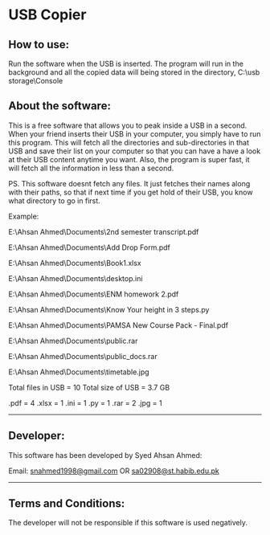 # USB Copier

## How to use:

Run the software when the USB is inserted. The program will run in the background and all the copied data will being stored in the directory, C:\usb storage\Console

## About the software:

This is a free software that allows you to peak inside a USB in a second. When your 
	friend inserts their USB in your computer, you simply have to run this
	program. This will fetch all the directories and sub-directories in that USB
	and save their list on your computer so that you can have a have a look at 
	their USB content anytime you want. Also, the program is super fast, it will fetch 
	all the information in less than a second.

PS. This software doesnt fetch any files. It just fetches their names along with their
	paths, so that if next time if you get hold of their USB, you know what directory
	to go in first.
 

Example:

E:\Ahsan Ahmed\Documents\2nd semester transcript.pdf

E:\Ahsan Ahmed\Documents\Add Drop Form.pdf

E:\Ahsan Ahmed\Documents\Book1.xlsx

E:\Ahsan Ahmed\Documents\desktop.ini

E:\Ahsan Ahmed\Documents\ENM homework 2.pdf

E:\Ahsan Ahmed\Documents\Know Your height in 3 steps.py

E:\Ahsan Ahmed\Documents\PAMSA New Course Pack - Final.pdf

E:\Ahsan Ahmed\Documents\public.rar

E:\Ahsan Ahmed\Documents\public_docs.rar

E:\Ahsan Ahmed\Documents\timetable.jpg

Total files in USB = 10
Total size of USB = 3.7 GB

.pdf =  4
.xlsx =  1
.ini =  1
.py =  1
.rar =  2
.jpg = 1

------------------------------------------------------------------------------------
## Developer:
This software has been developed by Syed Ahsan Ahmed:

Email: snahmed1998@gmail.com OR sa02908@st.habib.edu.pk

------------------------------------------------------------------------------------
## Terms and Conditions:
The developer will not be responsible if this software is used negatively.
